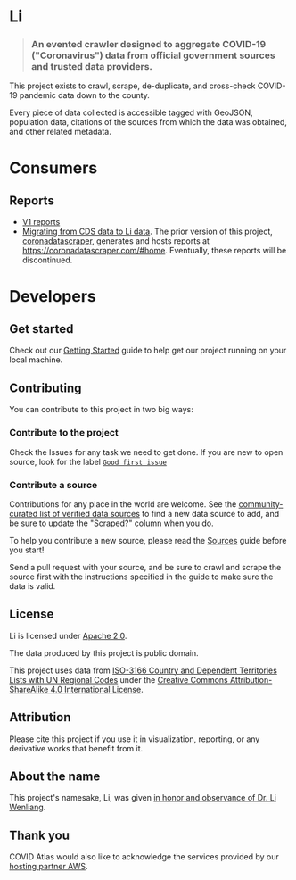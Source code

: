 # Li

> ### An evented crawler designed to aggregate COVID-19 ("Coronavirus") data from official government sources and trusted data providers.

This project exists to crawl, scrape, de-duplicate, and cross-check COVID-19 pandemic data down to the county.

Every piece of data collected is accessible tagged with GeoJSON, population data, citations of the sources from which the data was obtained, and other related metadata.

# Consumers

<!--
## Where's the data?

TBD

## How often is it updated?

Constantly.

TBD.

## How do I use this data?

TBD ... Read the [Data Fields](./docs/data_fields.md) documentation for
details on exactly what each field in the dataset means.
-->

## Reports

* [V1 reports](./docs/reports-v1.md)
* [Migrating from CDS data to Li data](./docs/reports-migrating-from-cds-to-li.md).  The prior version of this project, [coronadatascraper](https://github.com/covidatlas/coronadatascraper), generates and hosts reports at https://coronadatascraper.com/#home.  Eventually, these reports will be discontinued.


# Developers

## Get started

Check out our [Getting Started](./docs/getting_started.md) guide to help get our project running on your local machine.

## Contributing

You can contribute to this project in two big ways:


### Contribute to the project

Check the Issues for any task we need to get done. If you are new to open source, look for the label [`Good first issue`](https://github.com/covidatlas/li/labels/good%20first%20issue)


### Contribute a source

Contributions for any place in the world are welcome. See the
[community-curated list of verified data
sources](https://docs.google.com/spreadsheets/d/1T2cSvWvUvurnOuNFj2AMPGLpuR2yVs3-jdd_urfWU4c/edit#gid=0)
to find a new data source to add, and be sure to update the "Scraped?"
column when you do.

To help you contribute a new source, please read the
[Sources](./docs/sources.md) guide before you start!

Send a pull request with your source, and be sure to crawl and scrape the source
first with the instructions specified in the guide to make sure the
data is valid.

## License

Li is licensed under [Apache 2.0](/LICENSE).

The data produced by this project is public domain.

This project uses data from [ISO-3166 Country and Dependent Territories Lists with UN Regional Codes](https://github.com/lukes/ISO-3166-Countries-with-Regional-Codes) under the [Creative Commons Attribution-ShareAlike 4.0 International License](https://creativecommons.org/licenses/by-sa/4.0/).


## Attribution

Please cite this project if you use it in visualization, reporting, or any derivative works that benefit from it.


## About the name

This project's namesake, Li, was given [in honor and observance of Dr. Li Wenliang](https://www.thelancet.com/journals/lancet/article/PIIS0140-6736(20)30382-2/fulltext).


## Thank you

COVID Atlas would also like to acknowledge the services provided by our [hosting partner AWS](https://aws.amazon.com/).
